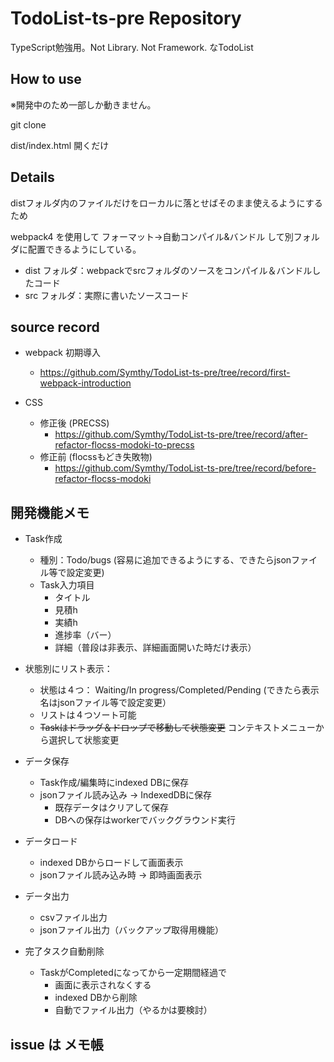 # TodoList-ts-pre Repository

TypeScript勉強用。Not Library. Not Framework. なTodoList

## How to use

※開発中のため一部しか動きません。

git clone

dist/index.html 開くだけ

## Details

distフォルダ内のファイルだけをローカルに落とせばそのまま使えるようにするため

webpack4 を使用して フォーマット→自動コンパイル&バンドル して別フォルダに配置できるようにしている。
- dist フォルダ：webpackでsrcフォルダのソースをコンパイル＆バンドルしたコード
- src フォルダ：実際に書いたソースコード

## source record

- webpack 初期導入
  - https://github.com/Symthy/TodoList-ts-pre/tree/record/first-webpack-introduction

- CSS
  - 修正後 (PRECSS)
    - https://github.com/Symthy/TodoList-ts-pre/tree/record/after-refactor-flocss-modoki-to-precss
  - 修正前 (flocssもどき失敗物)
    - https://github.com/Symthy/TodoList-ts-pre/tree/record/before-refactor-flocss-modoki

## 開発機能メモ

- Task作成
  - 種別：Todo/bugs (容易に追加できるようにする、できたらjsonファイル等で設定変更)
  - Task入力項目
    - タイトル
    - 見積h
    - 実績h
    - 進捗率（バー）
    - 詳細（普段は非表示、詳細画面開いた時だけ表示）

- 状態別にリスト表示： 
  - 状態は４つ： Waiting/In progress/Completed/Pending (できたら表示名はjsonファイル等で設定変更）
  - リストは４つソート可能
  - ~~Taskはドラッグ＆ドロップで移動して状態変更~~ コンテキストメニューから選択して状態変更
  
- データ保存 
  - Task作成/編集時にindexed DBに保存
  - jsonファイル読み込み → IndexedDBに保存
    - 既存データはクリアして保存
    - DBへの保存はworkerでバックグラウンド実行

- データロード
  - indexed DBからロードして画面表示
  - jsonファイル読み込み時 → 即時画面表示

- データ出力
  - csvファイル出力
  - jsonファイル出力（バックアップ取得用機能）

- 完了タスク自動削除
  - TaskがCompletedになってから一定期間経過で
    - 画面に表示されなくする
    - indexed DBから削除
    - 自動でファイル出力（やるかは要検討）

## issue は メモ帳
